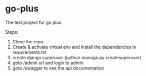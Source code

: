 # go-plus
The test project for go plus

Steps:
1. Clone the repo.
1. Create & activate virtual env and install the dependencies in requirements.txt
1. create django superuser (python manage.py createsuperuser)
1. goto /admin url and login to admin
1. goto /swagger to see the api documentation
